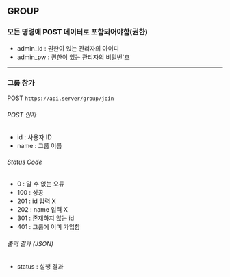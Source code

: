 ## GROUP

### 모든 명령에 POST 데이터로 포함되어야함(권한)
* admin_id : 권한이 있는 관리자의 아이디
* admin_pw : 권한이 있는 관리자의 비밀번`호

------

### 그룹 참가
POST ` https://api.server/group/join `

###### POST 인자
* id : 사용자 ID
* name : 그룹 이름

###### Status Code
* 0 : 알 수 없는 오류
* 100 : 성공
* 201 : id 입력 X
* 202 : name 입력 X
* 301 : 존재하지 않는 id
* 401 : 그룹에 이미 가입함

###### 출력 결과 (JSON)
* status : 실행 결과
